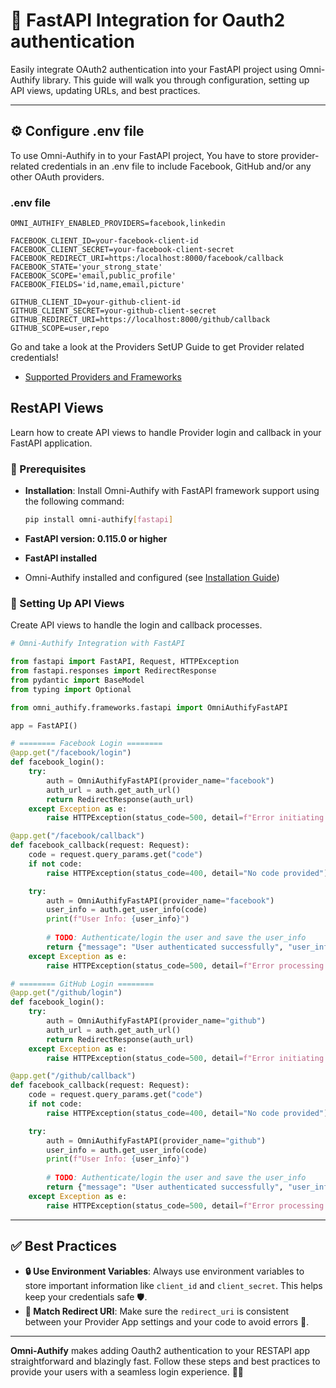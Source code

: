 # 🚀 FastAPI Integration for Oauth2 authentication

Easily integrate OAuth2 authentication into your FastAPI project using Omni-Authify library. This guide will 
walk you through configuration, setting up API views, updating URLs, and best practices.

---

## ⚙️ Configure .env file

To use Omni-Authify in to your FastAPI project, You have to store provider-related credentials in an .env file to 
include Facebook, GitHub and/or any other OAuth 
providers.

### **.env file**
```dotenv
OMNI_AUTHIFY_ENABLED_PROVIDERS=facebook,linkedin

FACEBOOK_CLIENT_ID=your-facebook-client-id
FACEBOOK_CLIENT_SECRET=your-facebook-client-secret
FACEBOOK_REDIRECT_URI=https:/localhost:8000/facebook/callback
FACEBOOK_STATE='your_strong_state'
FACEBOOK_SCOPE='email,public_profile'
FACEBOOK_FIELDS='id,name,email,picture'

GITHUB_CLIENT_ID=your-github-client-id
GITHUB_CLIENT_SECRET=your-github-client-secret
GITHUB_REDIRECT_URI=https://localhost:8000/github/callback
GITHUB_SCOPE=user,repo

```
Go and take a look at the Providers SetUP Guide to get Provider related credentials!
- [Supported Providers and Frameworks](providers.md)

## RestAPI Views

Learn how to create API views to handle Provider login and callback in your FastAPI application.

### 📝 Prerequisites

- **Installation**: Install Omni-Authify with FastAPI framework support using the following command:

  ```bash
  pip install omni-authify[fastapi]
  ```

- **FastAPI version: 0.115.0 or higher**
- **FastAPI installed**
- Omni-Authify installed and configured (see [Installation Guide](installation.md))

### 🚀 Setting Up API Views

Create API views to handle the login and callback processes.

```python
# Omni-Authify Integration with FastAPI

from fastapi import FastAPI, Request, HTTPException
from fastapi.responses import RedirectResponse
from pydantic import BaseModel
from typing import Optional

from omni_authify.frameworks.fastapi import OmniAuthifyFastAPI

app = FastAPI()

# ======== Facebook Login ========
@app.get("/facebook/login")
def facebook_login():
    try:
        auth = OmniAuthifyFastAPI(provider_name="facebook")
        auth_url = auth.get_auth_url()
        return RedirectResponse(auth_url)
    except Exception as e:
        raise HTTPException(status_code=500, detail=f"Error initiating Facebook login: {str(e)}")

@app.get("/facebook/callback")
def facebook_callback(request: Request):
    code = request.query_params.get("code")
    if not code:
        raise HTTPException(status_code=400, detail="No code provided")

    try:
        auth = OmniAuthifyFastAPI(provider_name="facebook")
        user_info = auth.get_user_info(code)
        print(f"User Info: {user_info}")
        
        # TODO: Authenticate/login the user and save the user_info
        return {"message": "User authenticated successfully", "user_info": user_info}
    except Exception as e:
        raise HTTPException(status_code=500, detail=f"Error processing Facebook callback: {str(e)}")

# ======== GitHub Login ========
@app.get("/github/login")
def facebook_login():
    try:
        auth = OmniAuthifyFastAPI(provider_name="github")
        auth_url = auth.get_auth_url()
        return RedirectResponse(auth_url)
    except Exception as e:
        raise HTTPException(status_code=500, detail=f"Error initiating Facebook login: {str(e)}")

@app.get("/github/callback")
def facebook_callback(request: Request):
    code = request.query_params.get("code")
    if not code:
        raise HTTPException(status_code=400, detail="No code provided")

    try:
        auth = OmniAuthifyFastAPI(provider_name="github")
        user_info = auth.get_user_info(code)
        print(f"User Info: {user_info}")
        
        # TODO: Authenticate/login the user and save the user_info
        return {"message": "User authenticated successfully", "user_info": user_info}
    except Exception as e:
        raise HTTPException(status_code=500, detail=f"Error processing Facebook callback: {str(e)}")
```

---

## ✅ Best Practices

- **🔒 Use Environment Variables**: Always use environment variables to store important information like `client_id` and `client_secret`. This helps keep your credentials safe 🛡️.
- **🔗 Match Redirect URI**: Make sure the `redirect_uri` is consistent between your Provider App settings and your code to avoid errors 🚫.

---

**Omni-Authify** makes adding Oauth2 authentication to your RESTAPI app straightforward and blazingly fast. 
Follow these steps and best practices to provide your users with a seamless login experience. 🚀✨


